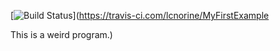 [![Build Status](https://travis-ci.com/lcnorine/MyFirstExample.svg?branch=master)](https://travis-ci.com/lcnorine/MyFirstExample

This is a weird program.)
